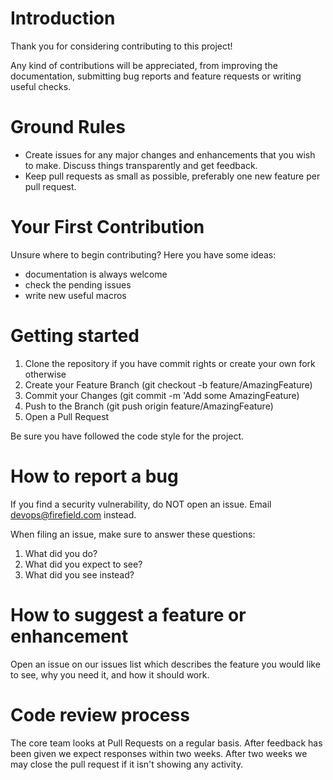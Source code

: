 # Introduction

Thank you for considering contributing to this project!

Any kind of contributions will be appreciated, from improving the documentation,
submitting bug reports and feature requests or writing useful checks.

# Ground Rules

* Create issues for any major changes and enhancements that you wish to make. Discuss things transparently and get feedback.
* Keep pull requests as small as possible, preferably one new feature per pull request.

# Your First Contribution

Unsure where to begin contributing? Here you have some ideas:

* documentation is always welcome
* check the pending issues
* write new useful macros

# Getting started

1. Clone the repository if you have commit rights or create your own fork otherwise
1. Create your Feature Branch (git checkout -b feature/AmazingFeature)
1. Commit your Changes (git commit -m 'Add some AmazingFeature)
1. Push to the Branch (git push origin feature/AmazingFeature)
1. Open a Pull Request

Be sure you have followed the code style for the project.

# How to report a bug

If you find a security vulnerability, do NOT open an issue. Email devops@firefield.com instead.

When filing an issue, make sure to answer these questions:

1. What did you do?
1. What did you expect to see?
1. What did you see instead?

# How to suggest a feature or enhancement

Open an issue on our issues list which describes the feature you would like to
see, why you need it, and how it should work.

# Code review process

The core team looks at Pull Requests on a regular basis. After feedback has been given we expect responses within two weeks. After two weeks we may close the pull request if it isn't showing any activity.
